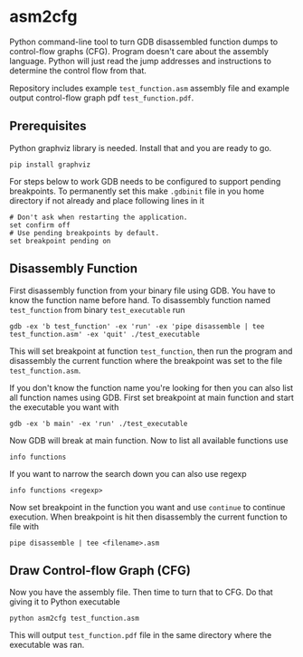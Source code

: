 # asm2cfg

Python command-line tool to turn GDB disassembled function dumps to control-flow
graphs (CFG). Program doesn't care about the assembly language. Python will just
read the jump addresses and instructions to determine the control flow from
that.

Repository includes example `test_function.asm` assembly file and example output
control-flow graph pdf `test_function.pdf`.

## Prerequisites

Python graphviz library is needed. Install that and you are ready to go.

```
pip install graphviz
```

For steps below to work GDB needs to be configured to support pending
breakpoints. To permanently set this make `.gdbinit` file in you home directory
if not already and place following lines in it

```
# Don't ask when restarting the application.
set confirm off
# Use pending breakpoints by default.
set breakpoint pending on
```

## Disassembly Function

First disassembly function from your binary file using GDB. You have to know the
function name before hand. To disassembly function named `test_function` from
binary `test_executable` run

```
gdb -ex 'b test_function' -ex 'run' -ex 'pipe disassemble | tee test_function.asm' -ex 'quit' ./test_executable
```

This will set breakpoint at function `test_function`, then
run the program and disassembly the current function where the breakpoint was
set to the file `test_function.asm`.

If you don't know the function name you're looking for then you can also list
all function names using GDB. First set breakpoint at main function and start
the executable you want with

```
gdb -ex 'b main' -ex 'run' ./test_executable
```

Now GDB will break at main function. Now to list all available functions use

```
info functions
```

If you want to narrow the search down you can also use regexp

```
info functions <regexp>
```

Now set breakpoint in the function you want and use `continue` to continue
execution. When breakpoint is hit then disassembly the current function to file
with

```
pipe disassemble | tee <filename>.asm
```

## Draw Control-flow Graph (CFG)

Now you have the assembly file. Then time to turn that to CFG. Do that giving it
to Python executable

```
python asm2cfg test_function.asm
```

This will output `test_function.pdf` file in the same directory where the
executable was ran.
